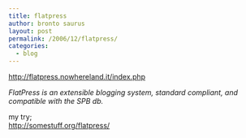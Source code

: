 ```yaml
---
title: flatpress
author: bronto saurus
layout: post
permalink: /2006/12/flatpress/
categories:
  - blog
---
```

<a href="http://flatpress.nowhereland.it/index.php" target="_blank" >http://flatpress.nowhereland.it/index.php</a>

*FlatPress is an extensible blogging system, standard compliant, and compatible with the SPB db.*

my try;  
<a href="http://somestuff.org/flatpress/" target="_blank" >http://somestuff.org/flatpress/</a>